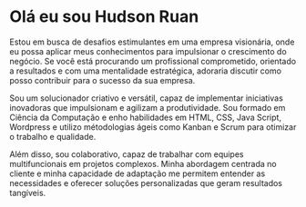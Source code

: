 # Olá eu sou Hudson Ruan

Estou em busca de desafios estimulantes em uma empresa visionária, onde eu possa aplicar meus conhecimentos para impulsionar o crescimento do negócio. Se você está procurando um profissional comprometido, orientado a resultados e com uma mentalidade estratégica, adoraria discutir como posso contribuir para o sucesso da sua empresa.

Sou um solucionador criativo e versátil, capaz de implementar iniciativas inovadoras que impulsionam e agilizam a produtividade. Sou formado em Ciência da Computação e enho habilidades em HTML, CSS, Java Script, Wordpress e utilizo métodologias ágeis como Kanban e Scrum para otimizar o trabalho e qualidade.

Além disso, sou colaborativo, capaz de trabalhar com equipes multifuncionais em projetos complexos. Minha abordagem centrada no cliente e minha capacidade de adaptação me permitem entender as necessidades e oferecer soluções personalizadas que geram resultados tangíveis.